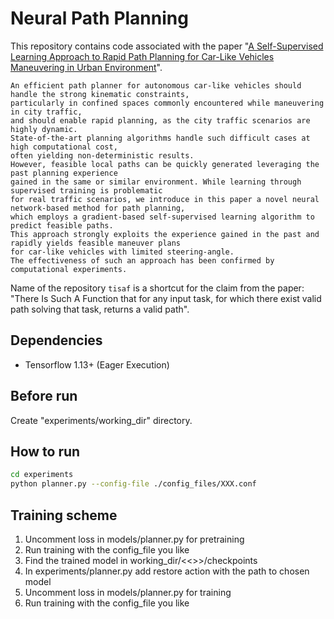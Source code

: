 # Neural Path Planning

This repository contains code associated with the paper "[A Self-Supervised Learning Approach to Rapid Path Planning for Car-Like Vehicles Maneuvering in Urban Environment](https://arxiv.org/abs/2003.00946)".

```
An efficient path planner for autonomous car-like vehicles should handle the strong kinematic constraints,
particularly in confined spaces commonly encountered while maneuvering in city traffic,
and should enable rapid planning, as the city traffic scenarios are highly dynamic.
State-of-the-art planning algorithms handle such difficult cases at high computational cost,
often yielding non-deterministic results.
However, feasible local paths can be quickly generated leveraging the past planning experience
gained in the same or similar environment. While learning through supervised training is problematic
for real traffic scenarios, we introduce in this paper a novel neural network-based method for path planning,
which employs a gradient-based self-supervised learning algorithm to predict feasible paths.
This approach strongly exploits the experience gained in the past and rapidly yields feasible maneuver plans
for car-like vehicles with limited steering-angle.
The effectiveness of such an approach has been confirmed by computational experiments.
```

Name of the repository `tisaf` is a shortcut for the claim from the paper: "There Is Such A Function that for any input task, for which there exist valid path solving that task, returns a valid path". 

## Dependencies

* Tensorflow 1.13+ (Eager Execution)

## Before run

Create "experiments/working_dir" directory. 

## How to run

```bash
cd experiments
python planner.py --config-file ./config_files/XXX.conf
```

## Training scheme
1. Uncomment loss in models/planner.py for pretraining
2. Run training with the config_file you like
3. Find the trained model in working_dir/<<<out-name>>>/checkpoints
4. In experiments/planner.py add restore action with the path to chosen model
5. Uncomment loss in models/planner.py for training
6. Run training with the config_file you like

